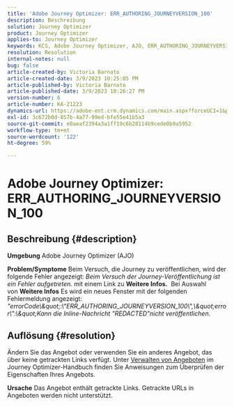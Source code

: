 ```yaml
---
title: 'Adobe Journey Optimizer: ERR_AUTHORING_JOURNEYVERSION_100'
description: Beschreibung
solution: Journey Optimizer
product: Journey Optimizer
applies-to: Journey Optimizer
keywords: KCS, Adobe Journey Optimizer, AJO, ERR_AUTHORING_JOURNEYVERSION_100, Journey veröffentlichen
resolution: Resolution
internal-notes: null
bug: false
article-created-by: Victoria Barnato
article-created-date: 3/9/2023 10:25:05 PM
article-published-by: Victoria Barnato
article-published-date: 3/9/2023 10:26:27 PM
version-number: 6
article-number: KA-21223
dynamics-url: https://adobe-ent.crm.dynamics.com/main.aspx?forceUCI=1&pagetype=entityrecord&etn=knowledgearticle&id=4597683b-c9be-ed11-83ff-6045bd006d92
exl-id: 3c672b0d-857b-4a77-99ed-bfe55e41b5a3
source-git-commit: e0aeaf2394a3a1ff19c6b28114b9cede0b9a5952
workflow-type: tm+mt
source-wordcount: '122'
ht-degree: 59%

---
```


# Adobe Journey Optimizer: ERR_AUTHORING_JOURNEYVERSION_100

## Beschreibung {#description}

<b>Umgebung</b>
Adobe Journey Optimizer (AJO)


<b>Problem/Symptome</b>
Beim Versuch, die Journey zu veröffentlichen, wird der folgende Fehler angezeigt: *Beim Versuch der Journey-Veröffentlichung ist ein Fehler aufgetreten.* mit einem Link zu <b>Weitere Infos.</b>  Bei Auswahl von <b>Weitere Infos</b> Es wird ein neues Fenster mit der folgenden Fehlermeldung angezeigt:
*&quot;errorCode\\\&quot;:\\&quot;ERR_AUTHORING_JOURNEYVERSION_100\\&quot;,\\\&quot;error\\&quot;:\\\&quot;Kann die Inline-Nachricht &quot;REDACTED&quot;nicht veröffentlichen.*

## Auflösung {#resolution}


Ändern Sie das Angebot oder verwenden Sie ein anderes Angebot, das über keine getrackten Links verfügt. Unter [Verwalten von Angeboten](https://experienceleague.adobe.com/docs/journey-optimizer/using/offer-decisioning/managing-offers-in-the-offer-library/configure-offers/creating-personalized-offers.html?lang=de#offer-list) im Journey Optimizer-Handbuch finden Sie Anweisungen zum Überprüfen der Eigenschaften Ihres Angebots.


<b>Ursache</b>
Das Angebot enthält getrackte Links. Getrackte URLs in Angeboten werden nicht unterstützt.
